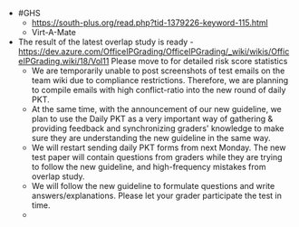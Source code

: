 - #GHS
	- https://south-plus.org/read.php?tid-1379226-keyword-115.html
	- Virt-A-Mate
- The result of the latest overlap study is ready - 
  https://dev.azure.com/OfficeIPGrading/OfficeIPGrading/_wiki/wikis/OfficeIPGrading.wiki/18/Vol11
  Please move to for detailed risk score statistics
	- We are temporarily unable to post screenshots of test emails on the team wiki due to compliance restrictions. Therefore, we are planning to compile emails with high conflict-ratio into the new round of daily PKT.
	- At the same time, with the announcement of our new guideline, we plan to use the Daily PKT as a very important way of gathering & providing feedback and synchronizing graders' knowledge to make sure they are understanding the new guideline in the same way.
	- We will restart sending daily PKT forms from next Monday. The new test paper will contain  questions from graders while they are trying to follow the new guideline, and high-frequency mistakes from overlap study.
	- We will follow the new guideline to formulate questions and write answers/explanations. Please let your grader participate the test in time.
	-